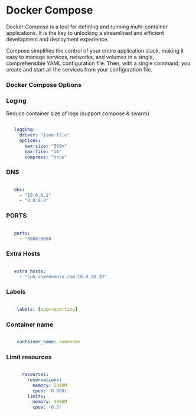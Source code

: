 # Docker Compose

Docker Compose is a tool for defining and running multi-container applications. It is the key to unlocking a streamlined and efficient development and deployment experience.

Compose simplifies the control of your entire application stack, making it easy to manage services, networks, and volumes in a single, comprehensible YAML configuration file. Then, with a single command, you create and start all the services from your configuration file.



### Docker Compose Options

### Loging

Reduce container size of logs (support compose & swarm)
```yaml #

   logging:
     driver: "json-file"
     options:
       max-size: "500m"
       max-file: "10"
       compress: "true"

```
### DNS
```yaml #

   dns:
     - "10.0.0.2"
     - "8.8.8.8"

```

### PORTS
```yaml #

   ports:
     - "8080:8080
```

### Extra Hosts
```yaml #

   extra_hosts:
     - "sub.somedomain.com:10.0.10.30"
```

### Labels
```yaml #

    labels: [app=reporting]

```

### Container name

```yaml #

    container_name: somename
```


### Limit resources
```yaml

      resources:
        reservations:
          memory: 2048M
          cpus: '0.0001'
        limits:
          memory: 4096M
          cpus: '0.5'
```